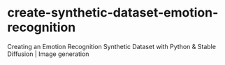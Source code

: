 # create-synthetic-dataset-emotion-recognition
Creating an Emotion Recognition Synthetic Dataset with Python &amp; Stable Diffusion | Image generation
